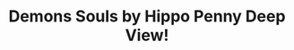 ---
title: Demons Souls by Hippo Penny Deep View!
layout: scoredetail
permalink: /meta-score/demons-souls
header:
  teaser: /assets/images/demons-souls.jpg
  video:
    id: tWSjvZVHDto
    provider: youtube
---